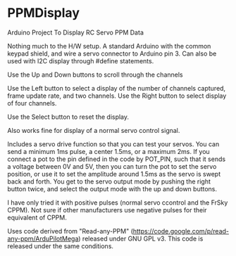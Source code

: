 PPMDisplay
==========

Arduino Project To Display RC Servo PPM Data

Nothing much to the H/W setup. A standard Arduino with the common keypad shield, and wire a servo connector to Arduino pin 3. Can also be used with I2C display through #define statements.

Use the Up and Down buttons to scroll through the channels

Use the Left button to select a display of the number of channels captured, frame update rate, and two channels. Use the Right button to select display of four channels.

Use the Select button to reset the display.

Also works fine for display of a normal servo control signal.

Includes a servo drive function so that you can test your servos. You can send a minimum 1ms pulse, a center 1.5ms, or a maximum 2ms. If you connect a pot to the pin defined in the code by POT_PIN, such that it sends a voltage between 0V and 5V, then you can turn the pot to set the servo position, or use it to set the amplitude around 1.5ms as the servo is swept back and forth. You get to the servo output mode by pushing the right button twice, and select the output mode with the up and down buttons.




I have only tried it with positive pulses (normal servo ccontrol and the FrSky CPPM). Not sure if other manufacturers use negative pulses for their equivalent of CPPM. 

Uses code derived from "Read-any-PPM" (https://code.google.com/p/read-any-ppm/ArduPilotMega) released under GNU GPL v3. This code is released under the same conditions.

